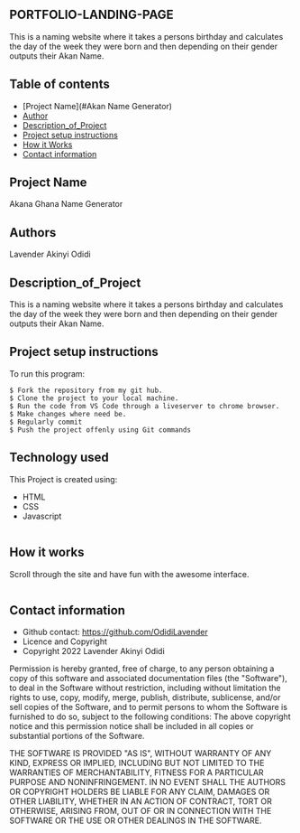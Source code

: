 ## PORTFOLIO-LANDING-PAGE
This is a naming website where it takes a persons birthday and calculates the day of the week they were born and then depending on their gender outputs their Akan Name.
## Table of contents
* [Project Name](#Akan Name Generator)
* [Author]()
* [Description_of_Project]()
* [Project setup instructions](#technologies)
* [How it Works](#instructions)
* [Contact information](#contacts)

## Project Name
Akana Ghana Name Generator


## Authors
 Lavender Akinyi Odidi


## Description_of_Project
This is a naming website where it takes a persons birthday and calculates the day of the week they were born and then depending on their gender outputs their Akan Name.


## Project setup instructions
To run this program:

```
$ Fork the repository from my git hub.
$ Clone the project to your local machine.
$ Run the code from VS Code through a liveserver to chrome browser.
$ Make changes where need be.
$ Regularly commit
$ Push the project offenly using Git commands

```
## Technology used
This Project is created using:
* HTML
* CSS
* Javascript
```
```
## How it works
Scroll through the site and have fun with the awesome interface.
```
```
## Contact information
* Github contact: <link>https://github.com/OdidiLavender</link>
* Licence and Copyright
* Copyright 2022 Lavender Akinyi Odidi

Permission is hereby granted, free of charge, to any person obtaining a copy of this software and associated documentation files (the "Software"), to deal in the Software without restriction, including without limitation the rights to use, copy, modify, merge, publish, distribute, sublicense, and/or sell copies of the Software, and to permit persons to whom the Software is furnished to do so, subject to the following conditions: The above copyright notice and this permission notice shall be included in all copies or substantial portions of the Software.

THE SOFTWARE IS PROVIDED "AS IS", WITHOUT WARRANTY OF ANY KIND, EXPRESS OR IMPLIED, INCLUDING BUT NOT LIMITED TO THE WARRANTIES OF MERCHANTABILITY, FITNESS FOR A PARTICULAR PURPOSE AND NONINFRINGEMENT. IN NO EVENT SHALL THE AUTHORS OR COPYRIGHT HOLDERS BE LIABLE FOR ANY CLAIM, DAMAGES OR OTHER LIABILITY, WHETHER IN AN ACTION OF CONTRACT, TORT OR OTHERWISE, ARISING FROM, OUT OF OR IN CONNECTION WITH THE SOFTWARE OR THE USE OR OTHER DEALINGS IN THE SOFTWARE.